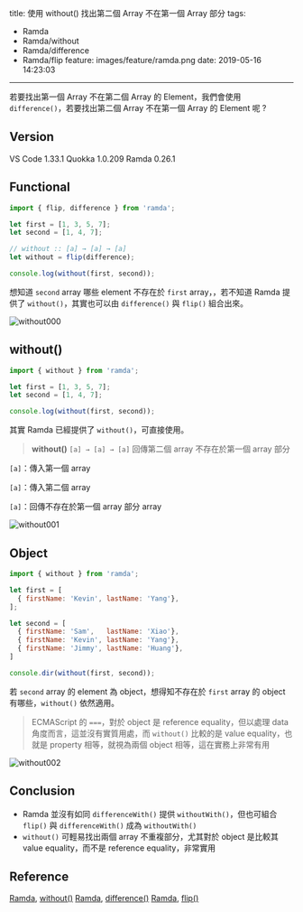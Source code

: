 title: 使用 without() 找出第二個 Array 不在第一個 Array 部分
tags:
  - Ramda
  - Ramda/without
  - Ramda/difference
  - Ramda/flip
feature: images/feature/ramda.png
date: 2019-05-16 14:23:03
---
若要找出第一個 Array 不在第二個 Array 的 Element，我們會使用 `difference()`，若要找出第二個 Array 不在第一個 Array 的 Element 呢 ?

<!-- more -->

## Version

VS Code 1.33.1
Quokka 1.0.209
Ramda 0.26.1

## Functional

```javascript
import { flip, difference } from 'ramda';

let first = [1, 3, 5, 7];
let second = [1, 4, 7];

// without :: [a] → [a] → [a]
let without = flip(difference);

console.log(without(first, second));
```

想知道 `second` array 哪些 element 不存在於 `first` array，，若不知道 Ramda 提供了 `without()`，其實也可以由 `difference()` 與 `flip()` 組合出來。

![without000](/images/ramda/without/without000.png)

## without()

```javascript
import { without } from 'ramda';

let first = [1, 3, 5, 7];
let second = [1, 4, 7];

console.log(without(first, second));
```

其實 Ramda 已經提供了 `without()`，可直接使用。

> **without()**
> `[a] → [a] → [a]`
> 回傳第二個 array 不存在於第一個 array 部分

`[a]`：傳入第一個 array

`[a]`：傳入第二個 array

`[a]`：回傳不存在於第一個 array 部分 array

![without001](/images/ramda/without/without001.png)

## Object

```javascript
import { without } from 'ramda';

let first = [
  { firstName: 'Kevin', lastName: 'Yang'},
];

let second = [
  { firstName: 'Sam',   lastName: 'Xiao'},
  { firstName: 'Kevin', lastName: 'Yang'},
  { firstName: 'Jimmy', lastName: 'Huang'},
]

console.dir(without(first, second));
```

若 `second` array 的 element 為 object，想得知不存在於 `first` array 的 object 有哪些，`without()` 依然適用。

> ECMAScript 的 `===`，對於 object 是 reference equality，但以處理 data 角度而言，這並沒有實質用處，而 `without()` 比較的是 value equality，也就是 property 相等，就視為兩個 object 相等，這在實務上非常有用

![without002](/images/ramda/without/without002.png)

## Conclusion

* Ramda 並沒有如同 `differenceWith()` 提供 `withoutWith()`，但也可組合 `flip()` 與 `differenceWith()` 成為 `withoutWith()`
* `without()` 可輕易找出兩個 array 不重複部分，尤其對於 object 是比較其 value equality，而不是 reference equality，非常實用

## Reference

[Ramda](https://ramdajs.com), [without()](https://ramdajs.com/docs/#without)
[Ramda](https://ramdajs.com), [difference()](https://ramdajs.com/docs/#difference)
[Ramda](https://ramdajs.com), [flip()](https://ramdajs.com/docs/#flip)

